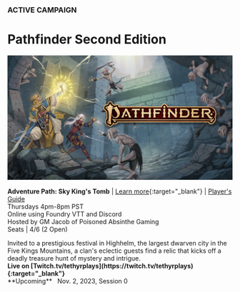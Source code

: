 ### ACTIVE CAMPAIGN

# Pathfinder Second Edition

![Image](/assets/img/pathfinder-2e-abomination-vaults.svg)

<!-- <a name="001"></a>
**Title of Campaign**
<br />Date, frequency, platforms
<br />Adventurer level
<br />Playing as [dndbeyond-link](/character)
<br /><i class="fas fa-book-open"></i> [Read the Session Recaps](/campaign/link-to-campaign)
<div class="notation">
<span class="quote">&ldquo;</span>Short description of campaign.
</div> -->

<!-- <a name="001"></a>
**Campaign: Abomination Vaults**
<br />Thursdays | Foundry VTT and Discord
<br />Playing as Taktak (Kobold Fighter)
<div class="notation">
Evil stirs in the depths of the Abomination Vaults, a sprawling dungeon where the evil sorcerer Belcorra Haruvex attempted to raise an army of monsters hundreds of years ago. Brave into a dungeon full of beasts and traps to prevent a spiteful villain from rising again.
</div> -->

<a name="002"></a>
**Adventure Path: Sky King's Tomb** | <i class="fa-sharp fa-solid fa-circle-info"></i> [Learn more](https://paizo.com/store/pathfinder/adventures/adventurePath/skykingstomb){:target="_blank"} | <i class="fa-sharp fa-solid fa-download"></i> [Player's Guide](https://downloads.paizo.com/SkyKingsTombPlayersGuide.pdf)
<br />Thursdays 4pm-8pm PST
<br />Online using Foundry VTT and Discord
<br />Hosted by GM Jacob of Poisoned Absinthe Gaming
<br />Seats | 4/6 (2 Open)
<div class="notation">
Invited to a prestigious festival in Highhelm, the largest dwarven city in the Five Kings Mountains, a clan's eclectic guests find a relic that kicks off a deadly treasure hunt of mystery and intrigue.
<br /><i class="fa-brands fa-twitch"></i> <strong>Live on [Twitch.tv/tethyrplays](https://twitch.tv/tethyrplays){:target="_blank"} </strong>
<br />**Upcoming** &nbsp; Nov. 2, 2023, Session 0
</div>



